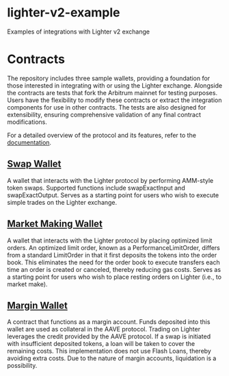 # lighter-v2-example

Examples of integrations with Lighter v2 exchange

# Contracts
The repository includes three sample wallets, providing a foundation for those interested in integrating with or using the Lighter exchange. 
Alongside the contracts are tests that fork the Arbitrum mainnet for testing purposes. 
Users have the flexibility to modify these contracts or extract the integration components for use in other contracts. 
The tests are also designed for extensibility, ensuring comprehensive validation of any final contract modifications.

For a detailed overview of the protocol and its features, refer to the [documentation](https://docs.lighter.xyz/lighter-dex/).

## [Swap Wallet](./contracts/SwapWallet.sol)
A wallet that interacts with the Lighter protocol by performing AMM-style token swaps. 
Supported functions include swapExactInput and swapExactOutput.
Serves as a starting point for users who wish to execute simple trades on the Lighter exchange.

## [Market Making Wallet](./contracts/MarketMakingWallet.sol)
A wallet that interacts with the Lighter protocol by placing optimized limit orders.
An optimized limit order, known as a PerformanceLimitOrder, differs from a standard LimitOrder in that it first
deposits the tokens into the order book. This eliminates the need for the order book to execute transfers each time
an order is created or canceled, thereby reducing gas costs.
Serves as a starting point for users who wish to place resting orders on Lighter (i.e., to market make).

## [Margin Wallet](./contracts/MarginWallet.sol)
A contract that functions as a margin account.
Funds deposited into this wallet are used as collateral in the AAVE protocol.
Trading on Lighter leverages the credit provided by the AAVE protocol.
If a swap is initiated with insufficient deposited tokens, a loan will be taken to cover the remaining costs.
This implementation does not use Flash Loans, thereby avoiding extra costs.
Due to the nature of margin accounts, liquidation is a possibility.
